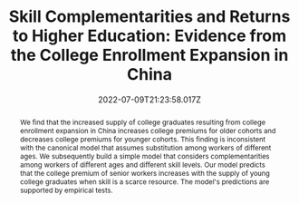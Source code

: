 ---
title: "Skill Complementarities and Returns to Higher Education: Evidence from
  the College Enrollment Expansion in China"
publication_types:
  - "2"
authors:
  - Hongbin Li
  - admin
  - Lingsheng Meng
  - Xue Qiao
  - Xinzheng Shi
publication: China Economic Review, Volume 46, December 2017
abstract: We find that the increased supply of college graduates resulting from
  college enrollment expansion in China increases college premiums for older
  cohorts and decreases college premiums for younger cohorts. This finding is
  inconsistent with the canonical model that assumes substitution among workers
  of different ages. We subsequently build a simple model that considers
  complementarities among workers of different ages and different skill levels.
  Our model predicts that the college premium of senior workers increases with
  the supply of young college graduates when skill is a scarce resource. The
  model's predictions are supported by empirical tests.
draft: false
featured: false
image:
  filename: featured
  focal_point: Smart
  preview_only: false
date: 2022-07-09T21:23:58.017Z
---